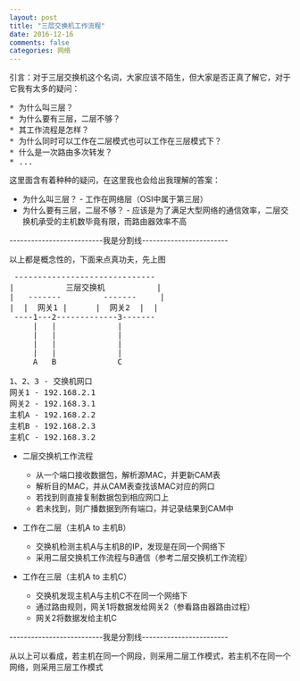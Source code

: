```yaml
---
layout: post
title: "三层交换机工作流程"
date: 2016-12-16
comments: false
categories: 网络
---
```


引言：对于三层交换机这个名词，大家应该不陌生，但大家是否正真了解它，对于它我有太多的疑问：
<pre>
* 为什么叫三层？
* 为什么要有三层，二层不够？
* 其工作流程是怎样？
* 为什么同时可以工作在二层模式也可以工作在三层模式下？
* 什么是一次路由多次转发？
* ...
</pre>

这里面含有着种种的疑问，在这里我也会给出我理解的答案：

* 为什么叫三层？ - 工作在网络层（OSI中属于第三层）
* 为什么要有三层，二层不够？ - 应该是为了满足大型网络的通信效率，二层交换机承受的主机数毕竟有限，而路由器效率不高

--------------------------我是分割线------------------------

以上都是概念性的，下面来点真功夫，先上图

<pre>
 ------------------------------
|           三层交换机          	|
|   -------         -------   	| 
|  |  网关1 |      |  网关2  | 	|
 ----1---2-------------3-------
     |   |             |
     |   |             |
     |   |             |
     |   |             |
     A   B             C

1、2、3 - 交换机网口
网关1 - 192.168.2.1
网关2 - 192.168.3.1
主机A - 192.168.2.2
主机B - 192.168.2.3
主机C - 192.168.3.2
</pre>

* 二层交换机工作流程
	* 从一个端口接收数据包，解析源MAC，并更新CAM表
	* 解析目的MAC，并从CAM表查找该MAC对应的网口
	* 若找到则直接复制数据包到相应网口上
	* 若未找到，则广播数据到所有端口，并记录结果到CAM中

* 工作在二层（主机A to 主机B）
	* 交换机检测主机A与主机B的IP，发现是在同一个网络下
	* 采用二层交换机工作流程与B通信（参考二层交换机工作流程）

* 工作在三层（主机A to 主机C）
	* 交换机发现主机A与主机C不在同一个网络下
	* 通过路由规则，网关1将数据发给网关2（参看路由器路由过程）
	* 网关2将数据发给主机C

--------------------------我是分割线------------------------

从以上可以看成，若主机在同一个网段，则采用二层工作模式，若主机不在同一个网络，则采用三层工作模式